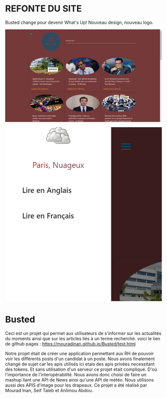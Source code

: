 # REFONTE DU SITE
Busted change pour devenir What's Up!
Nouveau design, nouveau logo.  

![site](static/images/screen_whatsup.PNG)


![meteo](static/images/meteo.PNG)

# Busted
Ceci est un projet qui permet aux utilisateurs de s'informer sur les actualités du moments ainsi que sur les articles liés à un terme recherché.
voici le lien de github pages : https://mouradinan.github.io/Busted/test.html


Notre projet était de créer une application permettant aux RH de pouvoir voir les différents posts d'un candidat à un poste. Nous avons finalement changé de sujet car les apis utilisés ici etais des apis privées necessitant des tokens. Et sans utilisation d'un serveur ce projet etait compliqué. D'où l'importance de l'interopérabilité.
Nous avons donc choisi de faire un mashup liant une API de News ainsi qu'une API de météo. Nous utilisons aussi des APIS d'image pour les drapeaux.
Ce projet a été réalisé par Mourad Inan, Seif Taleb et Anlimou Abdou.


